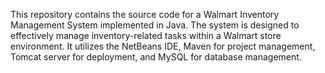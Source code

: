 This repository contains the source code for a Walmart Inventory Management System implemented in Java. The system is designed to effectively manage inventory-related tasks within a Walmart store environment. It utilizes the NetBeans IDE, Maven for project management, Tomcat server for deployment, and MySQL for database management.


